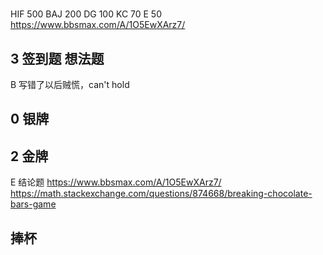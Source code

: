 # 

HIF  500
BAJ  200
DG   100
KC   70
E    50 https://www.bbsmax.com/A/1O5EwXArz7/

## 3 签到题 想法题 

B 写错了以后贼慌，can't hold


## 0 银牌


## 2 金牌

E 结论题 https://www.bbsmax.com/A/1O5EwXArz7/
https://math.stackexchange.com/questions/874668/breaking-chocolate-bars-game
## 捧杯